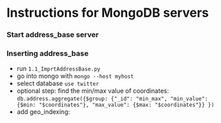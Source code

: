 # Instructions for MongoDB servers

### Start address_base server

### Inserting address_base
* run `1.1_ImprtAddressBase.py`
* go into mongo with `mongo --host myhost`
* select database `use twitter`
* optional step: find the min/max value of coordinates:  
`db.address.aggregate({$group: {"_id": "min_max",
                                "min_value": {$min: "$coordinates"},
                                "max_value": {$max: "$coordinates"}}
                      })`
* add geo_indexing:  
    